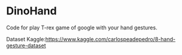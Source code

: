# DinoHand
Code for play T-rex game of google with your hand gestures.

Dataset Kaggle:https://www.kaggle.com/carlospeadepedro/8-hand-gesture-dataset
